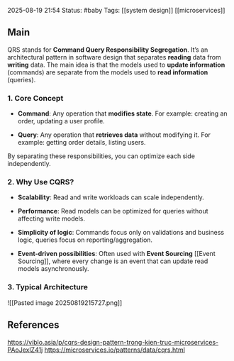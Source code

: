 2025-08-19 21:54
Status: #baby
Tags: [[system design]] [[microservices]]
## Main
QRS stands for **Command Query Responsibility Segregation**. It’s an architectural pattern in software design that separates **reading** data from **writing** data. The main idea is that the models used to **update information** (commands) are separate from the models used to **read information** (queries).

### 1. **Core Concept**

- **Command**: Any operation that **modifies state**. For example: creating an order, updating a user profile.
    
- **Query**: Any operation that **retrieves data** without modifying it. For example: getting order details, listing users.
    

By separating these responsibilities, you can optimize each side independently.

### 2. **Why Use CQRS?**

- **Scalability**: Read and write workloads can scale independently.
    
- **Performance**: Read models can be optimized for queries without affecting write models.
    
- **Simplicity of logic**: Commands focus only on validations and business logic, queries focus on reporting/aggregation.
    
- **Event-driven possibilities**: Often used with **Event Sourcing** [[Event Sourcing]], where every change is an event that can update read models asynchronously.

### 3. **Typical Architecture**

![[Pasted image 20250819215727.png]]



## References
https://viblo.asia/p/cqrs-design-pattern-trong-kien-truc-microservices-PAoJexlZ41j
https://microservices.io/patterns/data/cqrs.html